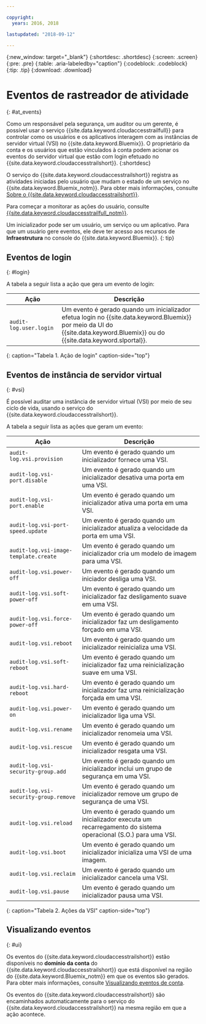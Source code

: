 ```yaml
---

copyright:
  years: 2016, 2018

lastupdated: "2018-09-12"

---
```


{:new_window: target="_blank"}
{:shortdesc: .shortdesc}
{:screen: .screen}
{:pre: .pre}
{:table: .aria-labeledby="caption"}
{:codeblock: .codeblock}
{:tip: .tip}
{:download: .download}


# Eventos de rastreador de atividade 
{: #at_events}

Como um responsável pela segurança, um auditor ou um gerente, é possível usar o serviço
{{site.data.keyword.cloudaccesstrailfull}} para controlar como os usuários e os aplicativos interagem com
as instâncias de servidor virtual (VSI) no {{site.data.keyword.Bluemix}}. O proprietário da conta e os usuários
que estão vinculados à conta podem acionar os eventos do servidor virtual que estão com login efetuado no {{site.data.keyword.cloudaccesstrailshort}}.
{:shortdesc}

O serviço do {{site.data.keyword.cloudaccesstrailshort}} registra as atividades iniciadas pelo usuário que
mudam o estado de um serviço no {{site.data.keyword.Bluemix_notm}}. Para obter mais informações, consulte [Sobre o {{site.data.keyword.cloudaccesstrailshort}}](/docs/services/cloud-activity-tracker/activity_tracker_ov.html#activity_tracker_ov ).

Para começar a monitorar as ações do usuário, consulte [{{site.data.keyword.cloudaccesstrailfull_notm}}](/docs/services/cloud-activity-tracker/index.html#getting-started-with-cla). 

Um inicializador pode ser um usuário, um serviço ou um aplicativo. Para que um usuário gere eventos, ele deve ter acesso aos recursos de **Infraestrutura** no console do {{site.data.keyword.Bluemix}}.
{: tip}

## Eventos de login
{: #login}

A tabela a seguir lista a ação que gera um evento de login:

| Ação | Descrição |
|----------|---------|
| `audit-log.user.login`  |Um evento é gerado quando um inicializador efetua login no {{site.data.keyword.Bluemix}} por meio da UI do {{site.data.keyword.Bluemix}} ou do {{site.data.keyword.slportal}}.| 
{: caption="Tabela 1. Ação de login" caption-side="top"} 


## Eventos de instância de servidor virtual
{: #vsi}

É possível auditar uma instância de servidor virtual (VSI) por meio de seu ciclo de vida, usando o serviço do {{site.data.keyword.cloudaccesstrailshort}}.

A tabela a seguir lista as ações que geram um evento:

| Ação | Descrição |
|----------|---------|
| `audit-log.vsi.provision`             |Um evento é gerado quando um inicializador fornece uma VSI.| 
| `audit-log.vsi-port.disable`          |Um evento é gerado quando um inicializador desativa uma porta em uma VSI.| 
| `audit-log.vsi-port.enable`           |Um evento é gerado quando um inicializador ativa uma porta em uma VSI.| 
| `audit-log.vsi-port-speed.update`     |Um evento é gerado quando um inicializador atualiza a velocidade da porta em uma VSI.|
| `audit-log.vsi-image-template.create` |Um evento é gerado quando um inicializador cria um modelo de imagem para uma VSI.|
| `audit-log.vsi.power-off`             |Um evento é gerado quando um iniciador desliga uma VSI.|
| `audit-log.vsi.soft-power-off`        |Um evento é gerado quando um inicializador faz desligamento suave em uma VSI.|
| `audit-log.vsi.force-power-off`       |Um evento é gerado quando um inicializador faz um desligamento forçado em uma VSI.|
| `audit-log.vsi.reboot`                |Um evento é gerado quando um inicializador reinicializa uma VSI.| 
| `audit-log.vsi.soft-reboot`           |Um evento é gerado quando um inicializador faz uma reinicialização suave em uma VSI.| 
| `audit-log.vsi.hard-reboot`           |Um evento é gerado quando um inicializador faz uma reinicialização forçada em uma VSI.| 
| `audit-log.vsi.power-on`              |Um evento é gerado quando um inicializador liga uma VSI.| 
| `audit-log.vsi.rename`                |Um evento é gerado quando um inicializador renomeia uma VSI.| 
| `audit-log.vsi.rescue`                |Um evento é gerado quando um inicializador resgata uma VSI.| 
| `audit-log.vsi-security-group.add`    |Um evento é gerado quando um inicializador inclui um grupo de segurança em uma VSI.| 
| `audit-log.vsi-security-group.remove` |Um evento é gerado quando um inicializador remove um grupo de segurança de uma VSI.| 
| `audit-log.vsi.reload`                |Um evento é gerado quando um inicializador executa um recarregamento do sistema operacional (S.O.) para uma VSI.| 
| `audit-log.vsi.boot`                  |Um evento é gerado quando um inicializador inicializa uma VSI de uma imagem.| 
| `audit-log.vsi.reclaim`               |Um evento é gerado quando um inicializador cancela uma VSI.| 
| `audit-log.vsi.pause`                 |Um evento é gerado quando um inicializador pausa uma VSI.| 
{: caption="Tabela 2. Ações da VSI" caption-side="top"} 



## Visualizando eventos
{: #ui}

Os eventos do {{site.data.keyword.cloudaccesstrailshort}} estão disponíveis no **domínio
da conta** do {{site.data.keyword.cloudaccesstrailshort}} que
está disponível na região do {{site.data.keyword.Bluemix_notm}} em que os eventos são gerados. Para obter mais
informações, consulte [Visualizando eventos de conta](/docs/services/cloud-activity-tracker/how-to/manage-events-ui/viewing_events.html#account_events).

Os eventos do {{site.data.keyword.cloudaccesstrailshort}} são encaminhados automaticamente para o serviço
do {{site.data.keyword.cloudaccesstrailshort}} na mesma região em que a ação acontece.
